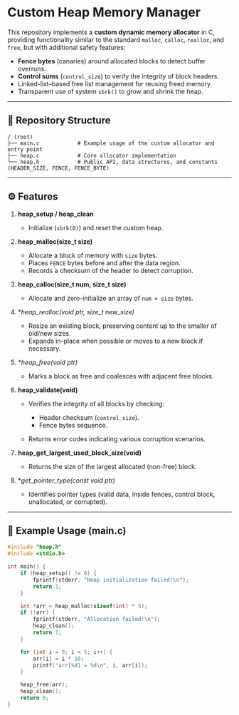 # Custom Heap Memory Manager

This repository implements a **custom dynamic memory allocator** in C, providing functionality similar to the standard `malloc`, `calloc`, `realloc`, and `free`, but with additional safety features:

* **Fence bytes** (canaries) around allocated blocks to detect buffer overruns.
* **Control sums** (`control_size`) to verify the integrity of block headers.
* Linked-list–based free list management for reusing freed memory.
* Transparent use of system `sbrk()` to grow and shrink the heap.

---

## 📁 Repository Structure

```plain
/ (root)
├── main.c            # Example usage of the custom allocator and entry point
├── heap.c            # Core allocator implementation
└── heap.h            # Public API, data structures, and constants (HEADER_SIZE, FENCE, FENCE_BYTE)
```

---

## ⚙️ Features

1. **heap\_setup / heap\_clean**

   * Initialize (`sbrk(0)`) and reset the custom heap.

2. **heap\_malloc(size\_t size)**

   * Allocate a block of memory with `size` bytes.
   * Places `FENCE` bytes before and after the data region.
   * Records a checksum of the header to detect corruption.

3. **heap\_calloc(size\_t num, size\_t size)**

   * Allocate and zero-initialize an array of `num × size` bytes.

4. \**heap\_realloc(void *ptr, size\_t new\_size)**

   * Resize an existing block, preserving content up to the smaller of old/new sizes.
   * Expands in-place when possible or moves to a new block if necessary.

5. \**heap\_free(void *ptr)**

   * Marks a block as free and coalesces with adjacent free blocks.

6. **heap\_validate(void)**

   * Verifies the integrity of all blocks by checking:

     * Header checksum (`control_size`).
     * Fence bytes sequence.
   * Returns error codes indicating various corruption scenarios.

7. **heap\_get\_largest\_used\_block\_size(void)**

   * Returns the size of the largest allocated (non-free) block.

8. \**get\_pointer\_type(const void *ptr)**

   * Identifies pointer types (valid data, inside fences, control block, unallocated, or corrupted).

---

## 📄 Example Usage (main.c)

```c
#include "heap.h"
#include <stdio.h>

int main() {
    if (heap_setup() != 0) {
        fprintf(stderr, "Heap initialization failed!\n");
        return 1;
    }

    int *arr = heap_malloc(sizeof(int) * 5);
    if (!arr) {
        fprintf(stderr, "Allocation failed!\n");
        heap_clean();
        return 1;
    }

    for (int i = 0; i < 5; i++) {
        arr[i] = i * 10;
        printf("arr[%d] = %d\n", i, arr[i]);
    }

    heap_free(arr);
    heap_clean();
    return 0;
}
```


